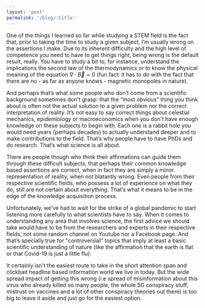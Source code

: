 ```yaml
---
layout: 'post'
permalink: '/blog/:title'
---
```

One of the things I learned so far while studying a STEM field is the fact that, prior to taking the time to study a given subject, I’m usually wrong on the assertions I make. Due to its inherent difficulty and the high level of competence you need to have to get things right, being wrong is the default result, really. You have to study a bit to, for instance, understand the implications the second law of the thermodynamics or to know the physical meaning of the equation $\nabla \cdot \vec{B} = 0$ (fun fact: it has to do with the fact that there are no - as far as anyone knows - magnetic monopoles in nature).

And perhaps that’s what some people who don’t come from a scientific background sometimes don't grasp: that the “most obvious” thing you think about is often not the actual solution to a given problem nor the correct interpretation of reality. It’s not easy to say correct things about celestial mechanics, epidemiology or macroeconomics when you don’t have enough knowledge on these subjects to begin with. Each one is a rabbit hole you would need years (perhaps decades) to actually understand deeper and to make contributions to the field. That’s why people have to have PhDs and do research. That’s what science is all about.

There are people though who think their affirmations can guide them through these difficult subjects, that perhaps their common knowledge based assertions are correct, when in fact they are simply a minor representation of reality, when not blatantly wrong. Even people from their respective scientific fields, who possess a lot of experience on what they do, still are not certain about everything. That’s what it means to be in the edge of the knowledge acquisition process. 

Unfortunately, we’ve had to wait for the strike of a global pandemic to start listening more carefully to what scientists have to say. When it comes to understanding any area that involves science, the first advice we should take would have to be from the researchers and experts in their respective fields, not some random channel on Youtube nor a Facebook page. And that’s specially true for "controversial" topics that imply at least a basic scientific understanding of nature (like the affirmation that the earth is flat or that Covid-19 is just a little flu). 

It certainly isn't the easiest route to take in the short attention span and clickbait headline based information world we live in today.  But the wide spread impact of getting this wrong (i.e spread of misinformation about this virus who already killed so many people, the whole 5G conspiracy stuff, mistrust on vaccines and a lot of other conspiracy theories out there) is too big to leave it aside and just go for the easiest option.
